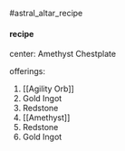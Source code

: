 #astral_altar_recipe

#### recipe
center: Amethyst Chestplate

offerings:
1. [[Agility Orb]]
2. Gold Ingot
3. Redstone
4. [[Amethyst]]
5. Redstone
6. Gold Ingot
